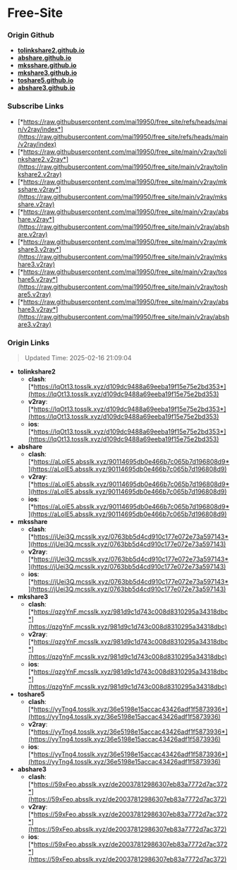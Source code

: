 # Free-Site

### Origin Github

- [**tolinkshare2.github.io**](https://github.com/tolinkshare2/tolinkshare2.github.io)
- [**abshare.github.io**](https://github.com/abshare/abshare.github.io)
- [**mksshare.github.io**](https://github.com/mksshare/mksshare.github.io)
- [**mkshare3.github.io**](https://github.com/mkshare3/mkshare3.github.io)
- [**toshare5.github.io**](https://github.com/toshare5/toshare5.github.io)
- [**abshare3.github.io**](https://github.com/abshare3/abshare3.github.io)

### Subscribe Links

- [*https://raw.githubusercontent.com/mai19950/free_site/refs/heads/main/v2ray/index*](https://raw.githubusercontent.com/mai19950/free_site/refs/heads/main/v2ray/index)
- [*https://raw.githubusercontent.com/mai19950/free_site/main/v2ray/tolinkshare2.v2ray*](https://raw.githubusercontent.com/mai19950/free_site/main/v2ray/tolinkshare2.v2ray)
- [*https://raw.githubusercontent.com/mai19950/free_site/main/v2ray/mksshare.v2ray*](https://raw.githubusercontent.com/mai19950/free_site/main/v2ray/mksshare.v2ray)
- [*https://raw.githubusercontent.com/mai19950/free_site/main/v2ray/abshare.v2ray*](https://raw.githubusercontent.com/mai19950/free_site/main/v2ray/abshare.v2ray)
- [*https://raw.githubusercontent.com/mai19950/free_site/main/v2ray/mkshare3.v2ray*](https://raw.githubusercontent.com/mai19950/free_site/main/v2ray/mkshare3.v2ray)
- [*https://raw.githubusercontent.com/mai19950/free_site/main/v2ray/toshare5.v2ray*](https://raw.githubusercontent.com/mai19950/free_site/main/v2ray/toshare5.v2ray)
- [*https://raw.githubusercontent.com/mai19950/free_site/main/v2ray/abshare3.v2ray*](https://raw.githubusercontent.com/mai19950/free_site/main/v2ray/abshare3.v2ray)

### Origin Links

> Updated Time: 2025-02-16 21:09:04

- **tolinkshare2**
  - **clash**: [*https://lqOt13.tosslk.xyz/d109dc9488a69eeba19f15e75e2bd353*](https://lqOt13.tosslk.xyz/d109dc9488a69eeba19f15e75e2bd353)
  - **v2ray**: [*https://lqOt13.tosslk.xyz/d109dc9488a69eeba19f15e75e2bd353*](https://lqOt13.tosslk.xyz/d109dc9488a69eeba19f15e75e2bd353)
  - **ios**: [*https://lqOt13.tosslk.xyz/d109dc9488a69eeba19f15e75e2bd353*](https://lqOt13.tosslk.xyz/d109dc9488a69eeba19f15e75e2bd353)
- **abshare**
  - **clash**: [*https://aLolE5.absslk.xyz/90114695db0e466b7c065b7d196808d9*](https://aLolE5.absslk.xyz/90114695db0e466b7c065b7d196808d9)
  - **v2ray**: [*https://aLolE5.absslk.xyz/90114695db0e466b7c065b7d196808d9*](https://aLolE5.absslk.xyz/90114695db0e466b7c065b7d196808d9)
  - **ios**: [*https://aLolE5.absslk.xyz/90114695db0e466b7c065b7d196808d9*](https://aLolE5.absslk.xyz/90114695db0e466b7c065b7d196808d9)
- **mksshare**
  - **clash**: [*https://jUei3Q.mcsslk.xyz/0763bb5d4cd910c177e072e73a597143*](https://jUei3Q.mcsslk.xyz/0763bb5d4cd910c177e072e73a597143)
  - **v2ray**: [*https://jUei3Q.mcsslk.xyz/0763bb5d4cd910c177e072e73a597143*](https://jUei3Q.mcsslk.xyz/0763bb5d4cd910c177e072e73a597143)
  - **ios**: [*https://jUei3Q.mcsslk.xyz/0763bb5d4cd910c177e072e73a597143*](https://jUei3Q.mcsslk.xyz/0763bb5d4cd910c177e072e73a597143)
- **mkshare3**
  - **clash**: [*https://qzgYnF.mcsslk.xyz/981d9c1d743c008d8310295a34318dbc*](https://qzgYnF.mcsslk.xyz/981d9c1d743c008d8310295a34318dbc)
  - **v2ray**: [*https://qzgYnF.mcsslk.xyz/981d9c1d743c008d8310295a34318dbc*](https://qzgYnF.mcsslk.xyz/981d9c1d743c008d8310295a34318dbc)
  - **ios**: [*https://qzgYnF.mcsslk.xyz/981d9c1d743c008d8310295a34318dbc*](https://qzgYnF.mcsslk.xyz/981d9c1d743c008d8310295a34318dbc)
- **toshare5**
  - **clash**: [*https://yyTng4.tosslk.xyz/36e5198e15accac43426adf1f5873936*](https://yyTng4.tosslk.xyz/36e5198e15accac43426adf1f5873936)
  - **v2ray**: [*https://yyTng4.tosslk.xyz/36e5198e15accac43426adf1f5873936*](https://yyTng4.tosslk.xyz/36e5198e15accac43426adf1f5873936)
  - **ios**: [*https://yyTng4.tosslk.xyz/36e5198e15accac43426adf1f5873936*](https://yyTng4.tosslk.xyz/36e5198e15accac43426adf1f5873936)
- **abshare3**
  - **clash**: [*https://59xFeo.absslk.xyz/de20037812986307eb83a7772d7ac372*](https://59xFeo.absslk.xyz/de20037812986307eb83a7772d7ac372)
  - **v2ray**: [*https://59xFeo.absslk.xyz/de20037812986307eb83a7772d7ac372*](https://59xFeo.absslk.xyz/de20037812986307eb83a7772d7ac372)
  - **ios**: [*https://59xFeo.absslk.xyz/de20037812986307eb83a7772d7ac372*](https://59xFeo.absslk.xyz/de20037812986307eb83a7772d7ac372)

